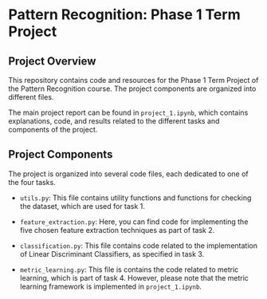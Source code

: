 # Pattern Recognition: Phase 1 Term Project

## Project Overview

This repository contains code and resources for the Phase 1 Term Project of the Pattern Recognition course. The project components are organized into different files.

The main project report can be found in `project_1.ipynb`, which contains explanations, code, and results related to the different tasks and components of the project.

## Project Components

The project is organized into several code files, each dedicated to one of the four tasks.

- `utils.py`: This file contains utility functions and functions for checking the dataset, which are used for task 1.

- `feature_extraction.py`: Here, you can find code for implementing the five chosen feature extraction techniques as part of task 2.

- `classification.py`: This file contains code related to the implementation of Linear Discriminant Classifiers, as specified in task 3.

- `metric_learning.py`: This file is contains the code related to metric learning, which is part of task 4. However, please note that the metric learning framework is implemented in `project_1.ipynb`.



